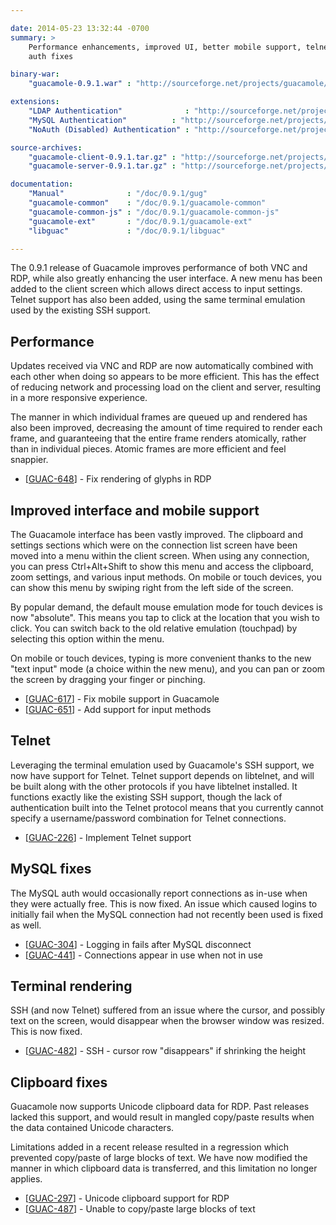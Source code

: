 ```yaml
---

date: 2014-05-23 13:32:44 -0700
summary: >
    Performance enhancements, improved UI, better mobile support, telnet, MySQL
    auth fixes

binary-war:
    "guacamole-0.9.1.war" : "http://sourceforge.net/projects/guacamole/files/current/binary/guacamole-0.9.1.war/download"

extensions:
    "LDAP Authentication"              : "http://sourceforge.net/projects/guacamole/files/current/extensions/guacamole-auth-ldap-0.9.0.tar.gz/download"
    "MySQL Authentication"          : "http://sourceforge.net/projects/guacamole/files/current/extensions/guacamole-auth-mysql-0.9.1.tar.gz/download"
    "NoAuth (Disabled) Authentication" : "http://sourceforge.net/projects/guacamole/files/current/extensions/guacamole-auth-noauth-0.9.0.tar.gz/download"

source-archives:
    "guacamole-client-0.9.1.tar.gz" : "http://sourceforge.net/projects/guacamole/files/current/source/guacamole-client-0.9.1.tar.gz/download"
    "guacamole-server-0.9.1.tar.gz" : "http://sourceforge.net/projects/guacamole/files/current/source/guacamole-server-0.9.1.tar.gz/download"

documentation:
    "Manual"              : "/doc/0.9.1/gug"
    "guacamole-common"    : "/doc/0.9.1/guacamole-common"
    "guacamole-common-js" : "/doc/0.9.1/guacamole-common-js"
    "guacamole-ext"       : "/doc/0.9.1/guacamole-ext"
    "libguac"             : "/doc/0.9.1/libguac"

---
```


The 0.9.1 release of Guacamole improves performance of both VNC and RDP, while also greatly enhancing the user interface. A new menu has been added to the client screen which allows direct access to input settings. Telnet support has also been added, using the same terminal emulation used by the existing SSH support.

Performance
--------------------

Updates received via VNC and RDP are now automatically combined with each other when doing so appears to be more efficient. This has the effect of reducing network and processing load on the client and server, resulting in a more responsive experience.

The manner in which individual frames are queued up and rendered has also been improved, decreasing the amount of time required to render each frame, and guaranteeing that the entire frame renders atomically, rather than in individual pieces. Atomic frames are more efficient and feel snappier.

* [<a href='https://glyptodon.org/jira/browse/GUAC-648'>GUAC-648</a>] -         Fix rendering of glyphs in RDP

Improved interface and mobile support
-------------------------------------------------------

The Guacamole interface has been vastly improved. The clipboard and settings sections which were on the connection list screen have been moved into a menu within the client screen. When using any connection, you can press Ctrl+Alt+Shift to show this menu and access the clipboard, zoom settings, and various input methods. On mobile or touch devices, you can show this menu by swiping right from the left side of the screen.

By popular demand, the default mouse emulation mode for touch devices is now "absolute". This means you tap to click at the location that you wish to click. You can switch back to the old relative emulation (touchpad) by selecting this option within the menu.

On mobile or touch devices, typing is more convenient thanks to the new "text input" mode (a choice within the new menu), and you can pan or zoom the screen by dragging your finger or pinching.

* [<a href='https://glyptodon.org/jira/browse/GUAC-617'>GUAC-617</a>] -         Fix mobile support in Guacamole
* [<a href='https://glyptodon.org/jira/browse/GUAC-651'>GUAC-651</a>] -         Add support for input methods

Telnet
--------------------

Leveraging the terminal emulation used by Guacamole's SSH support, we now have support for Telnet. Telnet support depends on libtelnet, and will be built along with the other protocols if you have libtelnet installed. It functions exactly like the existing SSH support, though the lack of authentication built into the Telnet protocol means that you currently cannot specify a username/password combination for Telnet connections.

* [<a href='https://glyptodon.org/jira/browse/GUAC-226'>GUAC-226</a>] -         Implement Telnet support

MySQL fixes
--------------------

The MySQL auth would occasionally report connections as in-use when they were actually free. This is now fixed. An issue which caused logins to initially fail when the MySQL connection had not recently been used is fixed as well.

* [<a href='https://glyptodon.org/jira/browse/GUAC-304'>GUAC-304</a>] -         Logging in fails after MySQL disconnect
* [<a href='https://glyptodon.org/jira/browse/GUAC-441'>GUAC-441</a>] -         Connections appear in use when not in use

Terminal rendering
----------------------------

SSH (and now Telnet) suffered from an issue where the cursor, and possibly text on the screen, would disappear when the browser window was resized. This is now fixed.

* [<a href='https://glyptodon.org/jira/browse/GUAC-482'>GUAC-482</a>] -         SSH - cursor row &quot;disappears&quot; if shrinking the height

Clipboard fixes
----------------------

Guacamole now supports Unicode clipboard data for RDP. Past releases lacked this support, and would result in mangled copy/paste results when the data contained Unicode characters.

Limitations added in a recent release resulted in a regression which prevented copy/paste of large blocks of text. We have now modified the manner in which clipboard data is transferred, and this limitation no longer applies.

* [<a href='https://glyptodon.org/jira/browse/GUAC-297'>GUAC-297</a>] -         Unicode clipboard support for RDP
* [<a href='https://glyptodon.org/jira/browse/GUAC-487'>GUAC-487</a>] -         Unable to copy/paste large blocks of text

